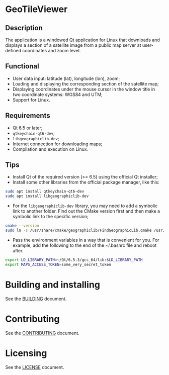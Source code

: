 # GeoTileViewer

## Description

The application is a windowed Qt application for Linux that downloads and displays a section of a satellite image from a public map server at user-defined coordinates and zoom level.

## Functional

- User data input: latitude (lat), longitude (lon), zoom;
- Loading and displaying the corresponding section of the satellite map;
- Displaying coordinates under the mouse cursor in the window title in two coordinate systems: WGS84 and UTM;
- Support for Linux.

## Requirements

- Qt 6.5 or later;
- `qtkeychain-qt6-dev`;
- `libgeographiclib-dev`;
- Internet connection for downloading maps;
- Compilation and execution on Linux.

## Tips

- Install Qt of the required version (>= 6.5) using the official Qt installer;
- Install some other libraries from the official package manager, like this:

``` bash
sudo apt install qtkeychain-qt6-dev
sudo apt install libgeographiclib-dev
```

- For the `libgeographiclib-dev` library, you may need to add a symbolic link to another folder. Find out the CMake version first and then make a symbolic link to the specific version;

``` bash
cmake --version
sudo ln -s /usr/share/cmake/geographiclib/FindGeographicLib.cmake /usr/share/cmake-3.XX/Modules/
```

- Pass the environment variables in a way that is convenient for you. For example, add the following to the end of the ~/.bashrc file and reboot after.

``` bash
export LD_LIBRARY_PATH=~/Qt/6.5.3/gcc_64/lib:$LD_LIBRARY_PATH
export MAPS_ACCESS_TOKEN=some_very_secret_token
```

# Building and installing

See the [BUILDING](BUILDING.md) document.

# Contributing

See the [CONTRIBUTING](CONTRIBUTING.md) document.

# Licensing

See the [LICENSE](LICENSE) document.
